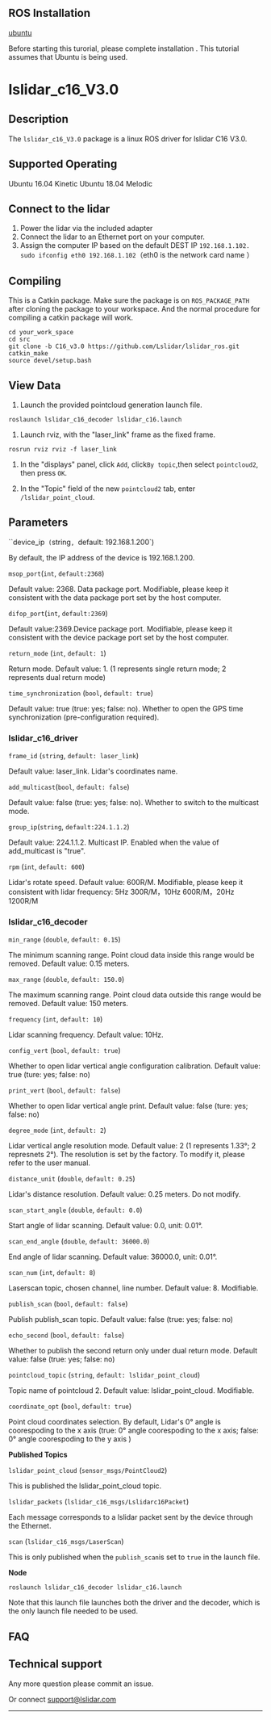 ROS Installation
-----

[ubuntu](http://wiki.ros.org/Installation/Ubuntu)

Before starting this turorial, please complete installation . This tutorial assumes that Ubuntu is being used.

# lslidar_c16_V3.0

## Description

The `lslidar_c16_V3.0` package is a linux ROS driver for lslidar C16 V3.0.

Supported Operating
----

Ubuntu 16.04 Kinetic
Ubuntu 18.04 Melodic

## Connect to the lidar

1. Power the lidar via the included adapter
2. Connect the lidar to an Ethernet port on your computer.
3. Assign the computer IP based on the default DEST IP `192.168.1.102.` <br>`sudo ifconfig eth0 192.168.1.102`（eth0 is the network card name ）<br>

## Compiling

This is a Catkin package. Make sure the package is on `ROS_PACKAGE_PATH`  after cloning the package to your workspace. And the normal procedure for compiling a catkin package will work.

```
cd your_work_space
cd src
git clone -b C16_v3.0 https://github.com/Lslidar/lslidar_ros.git
catkin_make
source devel/setup.bash
```

## View Data

1. Launch the provided pointcloud generation launch file.

```
roslaunch lslidar_c16_decoder lslidar_c16.launch
```

1. Launch rviz, with the "laser_link" frame as the fixed frame.

```
rosrun rviz rviz -f laser_link
```

1. In the "displays" panel, click `Add`, click`By topic`,then select `pointcloud2`, then press `OK`.

2. In the "Topic" field of the new `pointcloud2` tab, enter `/lslidar_point_cloud`.

## **Parameters**

``device_ip` (`string`, `default: 192.168.1.200`)

By default, the IP address of the device is 192.168.1.200.

`msop_port`(`int`, `default:2368`)

Default value: 2368. Data package port. Modifiable, please keep it consistent with the data package port set by the host computer. 

`difop_port`(`int`, `default:2369`)

Default value:2369.Device package port. Modifiable, please keep it consistent with the device package port set by the host computer. 

`return_mode` (`int`, `default: 1`)

Return mode. Default value: 1. (1 represents single return mode; 2 represents dual return mode)

`time_synchronization` (`bool`, `default: true`)

Default value: true (true: yes; false: no). Whether to open the GPS time synchronization (pre-configuration required). 


### lslidar_c16_driver

`frame_id` (`string`, `default: laser_link`)

Default value: laser_link. Lidar's coordinates name.

`add_multicast`(`bool`, `default: false`)

Default value: false (true: yes; false: no). Whether to switch to the multicast mode. 

`group_ip`(`string`, `default:224.1.1.2`)

Default value: 224.1.1.2. Multicast IP. Enabled when the value of add_multicast is "true".

`rpm` (`int`, `default: 600`)

Lidar's rotate speed. Default value: 600R/M. Modifiable, please keep it consistent with lidar frequency: 5Hz 300R/M，10Hz 600R/M，20Hz 1200R/M


### lslidar_c16_decoder

`min_range` (`double`, `default: 0.15`)

The minimum scanning range. Point cloud data inside this range would be removed. Default value: 0.15 meters.

`max_range` (`double`, `default: 150.0`)

The maximum scanning range. Point cloud data outside this range would be removed. Default value: 150 meters.

`frequency` (`int`, `default: 10`)

Lidar scanning frequency. Default value: 10Hz.

`config_vert` (`bool`, `default: true`)

Whether to open lidar vertical angle configuration calibration. Default value: true (ture: yes; false: no)

`print_vert` (`bool`, `default: false`)

Whether to open lidar vertical angle print. Default value: false (ture: yes; false: no)

`degree_mode` (`int`, `default: 2`)

Lidar vertical angle resolution mode. Default value: 2 (1 represents 1.33°; 2 represnets 2°). The resolution is set by the factory. To modify it, please refer to the user manual.

`distance_unit` (`double`, `default: 0.25`)

Lidar's distance resolution. Default value: 0.25 meters. Do not modify.

`scan_start_angle` (`double`, `default: 0.0`)

Start angle of lidar scanning. Default value: 0.0, unit: 0.01°.

`scan_end_angle` (`double`, `default: 36000.0`)

End angle of lidar scanning. Default value: 36000.0, unit: 0.01°.

`scan_num` (`int`, `default: 8`)

Laserscan topic, chosen channel, line number. Default value: 8. Modifiable.

`publish_scan` (`bool`, `default: false`)

Publish publish_scan topic. Default value: false (true: yes; false: no)

`echo_second` (`bool`, `default: false`)

Whether to publish the second return only under dual return mode. Default value: false (true: yes; false: no)

`pointcloud_topic` (`string`, `default: lslidar_point_cloud`)

Topic name of pointcloud 2. Default value: lslidar_point_cloud. Modifiable.

`coordinate_opt` (`bool`, `default: true`)

Point cloud coordinates selection. By default, Lidar's 0° angle is coorespoding to the x axis (true: 0° angle coorespoding to the x axis; false: 0° angle coorespoding to the y axis )

**Published Topics**

`lslidar_point_cloud` (`sensor_msgs/PointCloud2`)

This is published the lslidar_point_cloud topic.

`lslidar_packets` (`lslidar_c16_msgs/Lslidarc16Packet`)

Each message corresponds to a lslidar packet sent by the device through the Ethernet.

`scan` (`lslidar_c16_msgs/LaserScan`)

This is only published when the `publish_scan`is set to `true` in the launch file.

**Node**

```
roslaunch lslidar_c16_decoder lslidar_c16.launch
```

Note that this launch file launches both the driver and the decoder, which is the only launch file needed to be used.


## FAQ

## Technical support

Any more question please commit an issue.

Or connect support@lslidar.com









****

